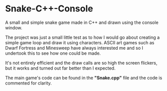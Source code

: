 # Snake-C++-Console
A small and simple snake game made in C++ and drawn using the console window.

The project was just a small little test as to how I would go about creating a simple game loop and draw it using characters. ASCII art games such as Dwarf Fortress and Minesweep have always interested me and so I undertook this to see how one could be made.

It's not entirely efficient and the draw calls are so high the screen flickers, but it works and turned out far better than I expected. 

The main game's code can be found in the **"Snake.cpp"** file and the code is commented for clarity.
